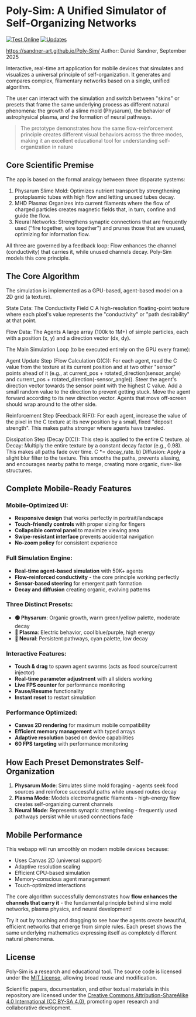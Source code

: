 # Poly-Sim: A Unified Simulator of Self-Organizing Networks

[![Test Online](https://img.shields.io/badge/Play-Online-brightgreen?style=for-the-badge)](https://sandner-art.github.io/Poly-Sim/) [![Updates](https://img.shields.io/badge/Updates-blue?style=for-the-badge)](updates.md)

https://sandner-art.github.io/Poly-Sim/
Author: Daniel Sandner, September 2025

Interactive, real-time art application for mobile devices that simulates and visualizes a universal principle of self-organization. It generates and compares complex, filamentary networks based on a single, unified algorithm. 

The user can interact with the simulation and switch between "skins" or presets that frame the same underlying process as different natural phenomena: the growth of a slime mold (Physarum), the behavior of astrophysical plasma, and the formation of neural pathways.

> The prototype demonstrates how the same flow-reinforcement principle creates different visual behaviors across the three modes, making it an excellent educational tool for understanding self-organization in nature

## Core Scientific Premise

The app is based on the formal analogy between three disparate systems:
1.  Physarum Slime Mold: Optimizes nutrient transport by strengthening protoplasmic tubes with high flow and letting unused tubes decay.
2.  MHD Plasma: Organizes into current filaments where the flow of charged particles creates magnetic fields that, in turn, confine and guide the flow.
3.  Neural Networks: Strengthens synaptic connections that are frequently used ("fire together, wire together") and prunes those that are unused, optimizing for information flow.

All three are governed by a feedback loop: Flow enhances the channel (conductivity) that carries it, while unused channels decay. Poly-Sim models this core principle.

## The Core Algorithm

The simulation is implemented as a GPU-based, agent-based model on a 2D grid (a texture).

State Data: The Conductivity Field C
A high-resolution floating-point texture where each pixel's value represents the "conductivity" or "path desirability" at that point.

Flow Data: The Agents
A large array (100k to 1M+) of simple particles, each with a position (x, y) and a direction vector (dx, dy).

The Main Simulation Loop (to be executed entirely on the GPU every frame):

Agent Update Step (Flow Calculation G(C)):
For each agent, read the C value from the texture at its current position and at two other "sensor" points ahead of it (e.g., at current_pos + rotated_direction(sensor_angle) and current_pos + rotated_direction(-sensor_angle)).
Steer the agent's direction vector towards the sensor point with the highest C value.
Add a small random value to the direction to prevent getting stuck.
Move the agent forward according to its new direction vector. Agents that move off-screen should wrap around to the other side.

Reinforcement Step (Feedback R(F)):
For each agent, increase the value of the pixel in the C texture at its new position by a small, fixed "deposit strength". This makes paths stronger where agents have traveled.

Dissipation Step (Decay D(C)):
This step is applied to the entire C texture.
a) Decay: Multiply the entire texture by a constant decay factor (e.g., 0.98). This makes all paths fade over time. C *= decay_rate.
b) Diffusion: Apply a slight blur filter to the texture. This smooths the paths, prevents aliasing, and encourages nearby paths to merge, creating more organic, river-like structures.

## Complete Mobile-Ready Features

### **Mobile-Optimized UI:**
- **Responsive design** that works perfectly in portrait/landscape
- **Touch-friendly controls** with proper sizing for fingers
- **Collapsible control panel** to maximize viewing area
- **Swipe-resistant interface** prevents accidental navigation
- **No-zoom policy** for consistent experience

### **Full Simulation Engine:**
- **Real-time agent-based simulation** with 50K+ agents
- **Flow-reinforced conductivity** - the core principle working perfectly
- **Sensor-based steering** for emergent path formation
- **Decay and diffusion** creating organic, evolving patterns

### **Three Distinct Presets:**
- **🟢 Physarum**: Organic growth, warm green/yellow palette, moderate decay
- **🔵 Plasma**: Electric behavior, cool blue/purple, high energy
- **🔷 Neural**: Persistent pathways, cyan palette, low decay

### **Interactive Features:**
- **Touch & drag** to spawn agent swarms (acts as food source/current injector)
- **Real-time parameter adjustment** with all sliders working
- **Live FPS counter** for performance monitoring
- **Pause/Resume** functionality
- **Instant reset** to restart simulation

### **Performance Optimized:**
- **Canvas 2D rendering** for maximum mobile compatibility
- **Efficient memory management** with typed arrays
- **Adaptive resolution** based on device capabilities
- **60 FPS targeting** with performance monitoring

## How Each Preset Demonstrates Self-Organization

1. **Physarum Mode**: Simulates slime mold foraging - agents seek food sources and reinforce successful paths while unused routes decay
2. **Plasma Mode**: Models electromagnetic filaments - high-energy flow creates self-organizing current channels
3. **Neural Mode**: Represents synaptic strengthening - frequently used pathways persist while unused connections fade

## Mobile Performance

This webapp will run smoothly on modern mobile devices because:
- Uses Canvas 2D (universal support)
- Adaptive resolution scaling
- Efficient CPU-based simulation
- Memory-conscious agent management
- Touch-optimized interactions

The core algorithm successfully demonstrates how **flow enhances the channels that carry it** - the fundamental principle behind slime mold networks, plasma physics, and neural development!

Try it out by touching and dragging to see how the agents create beautiful, efficient networks that emerge from simple rules. Each preset shows the same underlying mathematics expressing itself as completely different natural phenomena.


## License

Poly-Sim is a research and educational tool. The source code is licensed under the [MIT License](LICENSE), allowing broad reuse and modification.

Scientific papers, documentation, and other textual materials in this repository are licensed under the [Creative Commons Attribution-ShareAlike 4.0 International (CC BY-SA 4.0)](https://creativecommons.org/licenses/by-sa/4.0/), promoting open research and collaborative development.